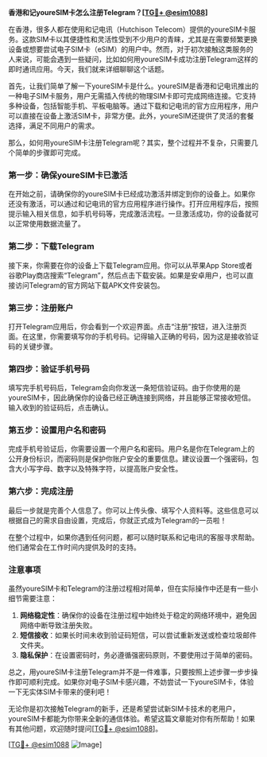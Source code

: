**香港和记youreSIM卡怎么注册Telegram？[[TG💪+ @esim1088](https://t.me/s/esim1088)]**

在香港，很多人都在使用和记电讯（Hutchison Telecom）提供的youreSIM卡服务。这款SIM卡以其便捷性和灵活性受到不少用户的青睐，尤其是在需要频繁更换设备或想要尝试电子SIM卡（eSIM）的用户中。然而，对于初次接触这类服务的人来说，可能会遇到一些疑问，比如如何用youreSIM卡成功注册Telegram这样的即时通讯应用。今天，我们就来详细聊聊这个话题。

首先，让我们简单了解一下youreSIM卡是什么。youreSIM是香港和记电讯推出的一种电子SIM卡服务，用户无需插入传统的物理SIM卡即可完成网络连接。它支持多种设备，包括智能手机、平板电脑等。通过下载和记电讯的官方应用程序，用户可以直接在设备上激活SIM卡，非常方便。此外，youreSIM还提供了灵活的套餐选择，满足不同用户的需求。

那么，如何用youreSIM卡注册Telegram呢？其实，整个过程并不复杂，只需要几个简单的步骤即可完成。

### **第一步：确保youreSIM卡已激活**
在开始之前，请确保你的youreSIM卡已经成功激活并绑定到你的设备上。如果你还没有激活，可以通过和记电讯的官方应用程序进行操作。打开应用程序后，按照提示输入相关信息，如手机号码等，完成激活流程。一旦激活成功，你的设备就可以正常使用数据流量了。

### **第二步：下载Telegram**
接下来，你需要在你的设备上下载Telegram应用。你可以从苹果App Store或者谷歌Play商店搜索“Telegram”，然后点击下载安装。如果是安卓用户，也可以直接访问Telegram的官方网站下载APK文件安装包。

### **第三步：注册账户**
打开Telegram应用后，你会看到一个欢迎界面。点击“注册”按钮，进入注册页面。在这里，你需要填写你的手机号码。记得输入正确的号码，因为这是接收验证码的关键步骤。

### **第四步：验证手机号码**
填写完手机号码后，Telegram会向你发送一条短信验证码。由于你使用的是youreSIM卡，因此确保你的设备已经正确连接到网络，并且能够正常接收短信。输入收到的验证码后，点击确认。

### **第五步：设置用户名和密码**
完成手机号验证后，你需要设置一个用户名和密码。用户名是你在Telegram上的公开身份标识，而密码则是保护你账户安全的重要信息。建议设置一个强密码，包含大小写字母、数字以及特殊字符，以提高账户安全性。

### **第六步：完成注册**
最后一步就是完善个人信息了。你可以上传头像、填写个人资料等。这些信息可以根据自己的需求自由设置，完成后，你就正式成为Telegram的一员啦！

在整个过程中，如果你遇到任何问题，都可以随时联系和记电讯的客服寻求帮助。他们通常会在工作时间内提供及时的支持。

### **注意事项**
虽然youreSIM卡和Telegram的注册过程相对简单，但在实际操作中还是有一些小细节需要注意：

1. **网络稳定性**：确保你的设备在注册过程中始终处于稳定的网络环境中，避免因网络中断导致注册失败。
2. **短信接收**：如果长时间未收到验证码短信，可以尝试重新发送或检查垃圾邮件文件夹。
3. **隐私保护**：在设置密码时，务必遵循强密码原则，不要使用过于简单的密码。

总之，用youreSIM卡注册Telegram并不是一件难事，只要按照上述步骤一步步操作即可顺利完成。如果你对电子SIM卡感兴趣，不妨尝试一下youreSIM卡，体验一下无实体SIM卡带来的便利吧！

无论你是初次接触Telegram的新手，还是希望尝试新SIM卡技术的老用户，youreSIM卡都能为你带来全新的通信体验。希望这篇文章能对你有所帮助！如果有其他问题，欢迎随时提问[[TG💪+ @esim1088](https://t.me/s/esim1088)]。

[[TG💪+ @esim1088](https://t.me/s/esim1088) ![Image](https://i.postimg.cc/4NQfJmqS/Snipaste-2025-05-13-00-14-12.png)]